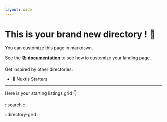 ```yaml
---
layout: wide
---
```


# This is your brand new directory ! 👋

You can customize this page in markdown.

See the [📚 **documentation**](https://minteddirectory.com/docs) to see how to customize your landing page.

Get inspired by other directories:

- 📗 [Nuxtjs Starters](https://nuxtstarters.com)

---

Here is your starting listings grid 👇

::search
::

::directory-grid
::
